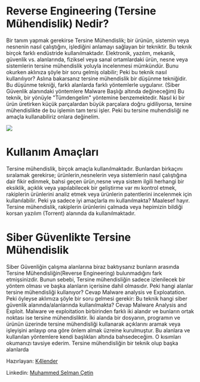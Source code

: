 
# Reverse Engineering (Tersine Mühendislik) Nedir?
  Bir tanım yapmak gerekirse Tersine Mühendislik; bir ürünün, sistemin veya nesnenin nasıl çalıştığını, işlediğini anlamayı sağlayan bir tekniktir. Bu teknik birçok farklı endüstride kullanılmaktadır. Elektronik, yazılım, mekanik, güvenlik vs. alanlarında, fiziksel veya sanal ortamlardaki ürün, nesne veya sistemlerin tersine mühendislik yoluyla incelenmesi mümkündür. Bunu okurken aklınıza şöyle bir soru gelmiş olabilir; Peki bu teknik nasıl kullanılıyor? Aslına bakarsanız tersine mühendislik bir düşünme tekniğidir. Bu düşünme tekniği, farklı alanlarda farklı yöntemlerle uygulanır. (Siber Güvenlik alanındaki yöntemlere Malware Başlığı altında değineceğim) Bu teknik, bir yönüyle "Tümdengelim" yöntemine benzemektedir. Nasıl ki bir ürün üretirken küçük parçalardan büyük parçalara doğru gidiliyorsa, tersine mühendislikte de bu işlemin tam tersi işler. Peki bu tersine muhendisliği ne amaçla kullanabiliriz onlara değinelim.
  
  
 ![](https://github.com/mel4mi/siber-guvenlik-ziggurat/blob/main/Depo/resimler/tersine-muhendislik.jpeg)
 
 
  
 # Kullanım Amaçları
    
  Tersine mühendislik, birçok amaçla kullanılmaktadır. Bunlardan birkaçını sıralamak gerekirse; ürünlerin,nesnelerin veya sistemlerin nasıl çalıştığına dair fikir edinmek, bahsi geçen ürün,nesne veya sistem ilgili herhangi bir eksiklik, açıklık veya yapılabilecek bir geliştirme var mı kontrol etmek, rakiplerin ürünlerini analiz etmek veya ürünlerin patentlerini incelenmek için kullanılabilir. Peki ya sadece iyi amaçlarla mı kullanılmakta? Maalesef hayır. Tersine mühendislik, rakiplerin ürünlerini çalmada veya hepimizin bildiği korsan yazılım (Torrent) alanında da kullanılmaktadır.

# Siber Güvenlikte Tersine Mühendislik
  Siber Güvenliğin çalışma alanlarına biraz baktıysanız bunların arasında Tersine Mühendisliğin(Reverse Engineering) bulunmadığını fark etmişsinizdir. Bunun sebebi, Tersine mühendisliğin sadece izlenilecek bir yöntem olması ve başka alanların içerisine dahil olmasıdır. Peki hangi alanlar tersine mühendisliği kullanıyor? Cevap Malware analysis ve Exploatation. Peki öyleyse aklımıza şöyle bir soru gelmesi gerekir: Bu teknik hangi siber güvenlik alanında/alanlarında kullanılmakta? Cevap Malware Analysis and Exploit. Malware ve exploitation birbirinden farklı iki alandır ve bunların ortak noktası ise tersine mühendisliktir. İki alanda bir dosyanın, programın ve ürünün üzerinde tersine mühendisliği kullanarak açıklarını aramak veya işleyişini anlayıp ona göre önlem almak üzreine kurulmuştur. Bu alanlara ve kullanılan yöntemlere kendi başlıkları altında bahsedeceğim. O kısımları okumanızı tavsiye ederim.
  Tersine mühendisliğin bir teknik olup başka alanlarda 
  

Hazırlayan: [K4lender](https://github.com/K4lender)

Linkedin: [Muhammed Selman Çetin](https://www.linkedin.com/in/muhammed-selman-çetin-504452228)


